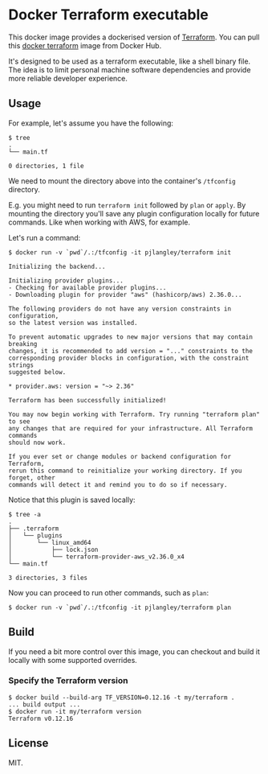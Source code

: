 # Docker Terraform executable

This docker image provides a dockerised version of
[Terraform](https://www.terraform.io). You can pull this
[docker terraform](https://hub.docker.com/r/pjlangley/terraform)
image from Docker Hub.

It's designed to be used as a terraform executable, like a shell
binary file. The idea is to limit personal machine software
dependencies and provide more reliable developer experience.

## Usage

For example, let's assume you have the following:

```
$ tree
.
└── main.tf

0 directories, 1 file
```

We need to mount the directory above into the container's `/tfconfig` directory.

E.g. you might need to run `terraform init` followed by `plan` or `apply`.
By mounting the directory you'll save any plugin configuration
locally for future commands. Like when working with AWS, for example.

Let's run a command:

```
$ docker run -v `pwd`/.:/tfconfig -it pjlangley/terraform init

Initializing the backend...

Initializing provider plugins...
- Checking for available provider plugins...
- Downloading plugin for provider "aws" (hashicorp/aws) 2.36.0...

The following providers do not have any version constraints in configuration,
so the latest version was installed.

To prevent automatic upgrades to new major versions that may contain breaking
changes, it is recommended to add version = "..." constraints to the
corresponding provider blocks in configuration, with the constraint strings
suggested below.

* provider.aws: version = "~> 2.36"

Terraform has been successfully initialized!

You may now begin working with Terraform. Try running "terraform plan" to see
any changes that are required for your infrastructure. All Terraform commands
should now work.

If you ever set or change modules or backend configuration for Terraform,
rerun this command to reinitialize your working directory. If you forget, other
commands will detect it and remind you to do so if necessary.
```

Notice that this plugin is saved locally:

```
$ tree -a
.
├── .terraform
│   └── plugins
│       └── linux_amd64
│           ├── lock.json
│           └── terraform-provider-aws_v2.36.0_x4
└── main.tf

3 directories, 3 files
```

Now you can proceed to run other commands, such as `plan`:

```
$ docker run -v `pwd`/.:/tfconfig -it pjlangley/terraform plan
```

## Build

If you need a bit more control over this image, you can checkout and build it
locally with some supported overrides.

### Specify the Terraform version

```
$ docker build --build-arg TF_VERSION=0.12.16 -t my/terraform .
... build output ...
$ docker run -it my/terraform version
Terraform v0.12.16
```

## License

MIT.
